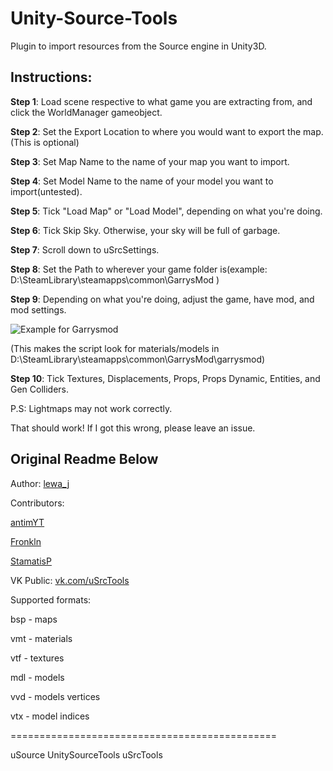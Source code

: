 # Unity-Source-Tools
Plugin to import resources from the Source engine in Unity3D.

## Instructions:

  **Step 1**: Load scene respective to what game you are extracting from, and click the WorldManager gameobject.

  **Step 2**: Set the Export Location to where you would want to export the map.(This is optional)

  **Step 3**: Set Map Name to the name of your map you want to import.

  **Step 4**: Set Model Name to the name of your model you want to import(untested).

  **Step 5**: Tick "Load Map" or "Load Model", depending on what you're doing.

  **Step 6**: Tick Skip Sky. Otherwise, your sky will be full of garbage.

  **Step 7**: Scroll down to uSrcSettings.

  **Step 8**: Set the Path to wherever your game folder is(example: D:\SteamLibrary\steamapps\common\GarrysMod )

  **Step 9**: Depending on what you're doing, adjust the game, have mod, and mod settings. 
  
  ![Example for Garrysmod](https://i.imgur.com/H4dKv2z.png) 
  
  (This makes the script look for materials/models in D:\SteamLibrary\steamapps\common\GarrysMod\garrysmod)

  **Step 10**: Tick Textures, Displacements, Props, Props Dynamic, Entities, and Gen Colliders.

P.S: Lightmaps may not work correctly.

That should work! If I got this wrong, please leave an issue.

## Original Readme Below

Author: [lewa_j](https://vk.com/lewa_j)

Contributors: 

[antimYT](https://vk.com/kaefmen)

[Fronkln](https://github.com/Fronkln)

[StamatisP](https://github.com/StamatisP)


VK Public: [vk.com/uSrcTools](https://vk.com/uSrcTools)


Supported formats:

bsp - maps

vmt - materials

vtf - textures

mdl - models

vvd - models vertices

vtx - model indices


==============================================

uSource
UnitySourceTools
uSrcTools
